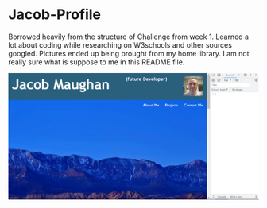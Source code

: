 # Jacob-Profile
Borrowed heavily from the structure of Challenge from week 1.
Learned a lot about coding while researching on W3schools and other sources googled.
Pictures ended up being brought from my home library. 
I am not really sure what is suppose to me in this README file.

![Alt text](assets/images/Profile.png)